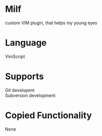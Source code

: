 # Milf
custom VIM plugin, that helps my young eyes

# Language
VimScript

# Supports
Git developent  
Subversion development  

# Copied Functionality
None
